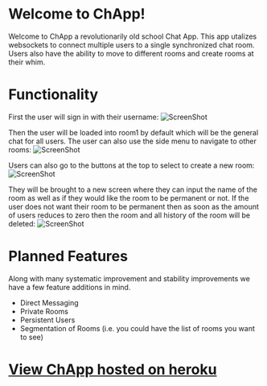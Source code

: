 # Welcome to ChApp!

Welcome to ChApp a revolutionarily old school Chat App. This app utalizes websockets to connect multiple users to a single synchronized chat room. Users also have the ability to move to different rooms and create rooms at their whim. 

# Functionality
First the user will sign in with their username: 
![ScreenShot](https://github.com/tyof45/ChApp/blob/master/images/chappLogin.png)

Then the user will be loaded into room1 by default which will be the general chat for all users. The user can also use the side menu to navigate to other rooms: 
![ScreenShot](https://github.com/tyof45/ChApp/blob/master/images/chappChat.PNG)

Users can also go to the buttons at the top to select to create a new room: 
![ScreenShot](https://github.com/tyof45/ChApp/blob/master/images/View%20Create%20Rooms.PNG)

They will be brought to a new screen where they can input the name of the room as well as if they would like the room to be permanent or not. If the user does not want their room to be permanent then as soon as the amount of users reduces to zero then the room and all history of the room will be deleted:
![ScreenShot](https://github.com/tyof45/ChApp/blob/master/images/newRoom.PNG)

# Planned Features
Along with many systematic improvement and stability improvements we have a few feature additions in mind.
- Direct Messaging 
- Private Rooms
- Persistent Users 
- Segmentation of Rooms (i.e. you could have the list of rooms you want to see)

# [View ChApp hosted on heroku](https://chapp-parker.herokuapp.com/)
